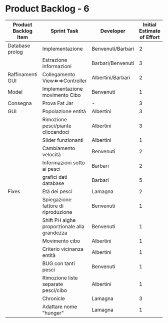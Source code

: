 # Product Backlog - 6

| Product Backlog Item | Sprint Task | Developer | Initial Estimate of Effort | Remaining Effort Estimate |
| - | - | - | - | - |
| Database prolog | Implementazione | Benvenuti/Barbari | 2 | 1 |
|  | Estrazione informazioni | Barbari/Benvenuti | 3 | 2 |
| Raffinamenti GUI | Collegamento View⇐⇒Controller | Albertini/Barbari | 2 | 0 |
| Model | Implementazione movimento Cibo | Benvenuti | 1 | 0 |
| Consegna | Prova Fat Jar | - | 3 | 0 |
| GUI | Popolazione entità | Albertini | 3 | 0 |
|  | Rimozione pesci/piante cliccandoci | Albertini | 3 | 0 |
|  | Slider funzionanti | Albertini | 1 | 1 |
|  | Cambiamento velocità | Benvenuti | 2 | 0 |
|  | Informazioni sotto ai pesci | Barbari | 2 | 2 |
|  | grafici dati database | Barbari | 5 | 1 |
| Fixes | Età dei pesci | Lamagna | 2 | 0 |
|  | Spiegazione fattore di riproduzione | Benvenuti | 1 | 0 |
|  | Shift PH alghe proporzionale alla grandezza | Benvenuti | 1 | 0 |
|  | Movimento cibo | Albertini | 1 | 0 |
|  | Criterio vicinanza entità | Albertini | 1 | 0 |
|  | BUG con tanti pesci | Benvenuti | 1 | 0 |
|  | Rimozione liste separate pesci/cibo | Albertini | 1 | 1 |
|  | Chronicle | Lamagna | 3 | 1 |
|  | Adattare nome "hunger" | Lamagna | 1 | 0 |
